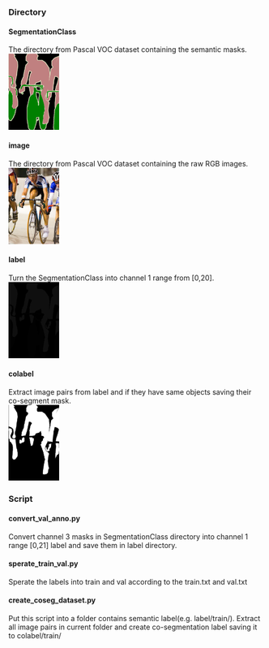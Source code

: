 
### Directory

#### SegmentationClass
The directory from Pascal VOC dataset containing the semantic masks.<br/>
<img src="example_images/2007_000129.png" width="100">

#### image
The directory from Pascal VOC dataset containing the raw RGB images.<br/>
<img src="example_images/2007_000129.jpg" width="100">

#### label
Turn the SegmentationClass into channel 1 range from [0,20].<br/>
<img src="example_images/2007_000129_0_20.png" width="100">

#### colabel
Extract image pairs from label and if they have same objects saving their co-segment mask.<br/>
<img src="example_images/2007_000129_2007_000323.png" width="100">

### Script

#### convert_val_anno.py
Convert channel 3 masks in SegmentationClass directory into channel 1 range [0,21] label and save them in label directory.

#### sperate_train_val.py
Sperate the labels into train and val according to the train.txt and val.txt

#### create_coseg_dataset.py
Put this script into a folder contains semantic label(e.g. label/train/).
Extract all image pairs in current folder and create co-segmentation label saving it to colabel/train/
